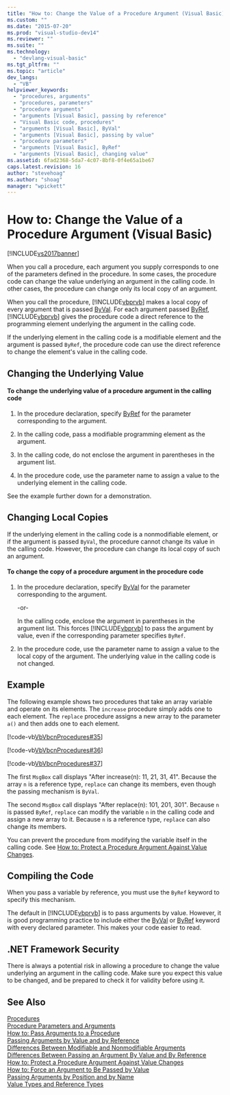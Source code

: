 ```yaml
---
title: "How to: Change the Value of a Procedure Argument (Visual Basic) | Microsoft Docs"
ms.custom: ""
ms.date: "2015-07-20"
ms.prod: "visual-studio-dev14"
ms.reviewer: ""
ms.suite: ""
ms.technology: 
  - "devlang-visual-basic"
ms.tgt_pltfrm: ""
ms.topic: "article"
dev_langs: 
  - "VB"
helpviewer_keywords: 
  - "procedures, arguments"
  - "procedures, parameters"
  - "procedure arguments"
  - "arguments [Visual Basic], passing by reference"
  - "Visual Basic code, procedures"
  - "arguments [Visual Basic], ByVal"
  - "arguments [Visual Basic], passing by value"
  - "procedure parameters"
  - "arguments [Visual Basic], ByRef"
  - "arguments [Visual Basic], changing value"
ms.assetid: 6fad2368-5da7-4c07-8bf8-0f4e65a1be67
caps.latest.revision: 16
author: "stevehoag"
ms.author: "shoag"
manager: "wpickett"
---
```

# How to: Change the Value of a Procedure Argument (Visual Basic)
[!INCLUDE[vs2017banner](../../../../visual-basic/includes/vs2017banner.md)]

When you call a procedure, each argument you supply corresponds to one of the parameters defined in the procedure. In some cases, the procedure code can change the value underlying an argument in the calling code. In other cases, the procedure can change only its local copy of an argument.  
  
 When you call the procedure, [!INCLUDE[vbprvb](../../../../csharp/programming-guide/concepts/linq/includes/vbprvb-md.md)] makes a local copy of every argument that is passed [ByVal](../../../../visual-basic/language-reference/modifiers/byval.md). For each argument passed [ByRef](../../../../visual-basic/language-reference/modifiers/byref.md), [!INCLUDE[vbprvb](../../../../csharp/programming-guide/concepts/linq/includes/vbprvb-md.md)] gives the procedure code a direct reference to the programming element underlying the argument in the calling code.  
  
 If the underlying element in the calling code is a modifiable element and the argument is passed `ByRef`, the procedure code can use the direct reference to change the element's value in the calling code.  
  
## Changing the Underlying Value  
  
#### To change the underlying value of a procedure argument in the calling code  
  
1.  In the procedure declaration, specify [ByRef](../../../../visual-basic/language-reference/modifiers/byref.md) for the parameter corresponding to the argument.  
  
2.  In the calling code, pass a modifiable programming element as the argument.  
  
3.  In the calling code, do not enclose the argument in parentheses in the argument list.  
  
4.  In the procedure code, use the parameter name to assign a value to the underlying element in the calling code.  
  
 See the example further down for a demonstration.  
  
## Changing Local Copies  
 If the underlying element in the calling code is a nonmodifiable element, or if the argument is passed `ByVal`, the procedure cannot change its value in the calling code. However, the procedure can change its local copy of such an argument.  
  
#### To change the copy of a procedure argument in the procedure code  
  
1.  In the procedure declaration, specify [ByVal](../../../../visual-basic/language-reference/modifiers/byval.md) for the parameter corresponding to the argument.  
  
     -or-  
  
     In the calling code, enclose the argument in parentheses in the argument list. This forces [!INCLUDE[vbprvb](../../../../csharp/programming-guide/concepts/linq/includes/vbprvb-md.md)] to pass the argument by value, even if the corresponding parameter specifies `ByRef`.  
  
2.  In the procedure code, use the parameter name to assign a value to the local copy of the argument. The underlying value in the calling code is not changed.  
  
## Example  
 The following example shows two procedures that take an array variable and operate on its elements. The `increase` procedure simply adds one to each element. The `replace` procedure assigns a new array to the parameter `a()` and then adds one to each element.  
  
 [!code-vb[VbVbcnProcedures#35](../../../../visual-basic/programming-guide/language-features/procedures/codesnippet/visualbasic/how-to-change-the-value-_1.vb)]  
  
 [!code-vb[VbVbcnProcedures#36](../../../../visual-basic/programming-guide/language-features/procedures/codesnippet/visualbasic/how-to-change-the-value-_2.vb)]  
  
 [!code-vb[VbVbcnProcedures#37](../../../../visual-basic/programming-guide/language-features/procedures/codesnippet/visualbasic/how-to-change-the-value-_3.vb)]  
  
 The first `MsgBox` call displays "After increase(n): 11, 21, 31, 41". Because the array `n` is a reference type, `replace` can change its members, even though the passing mechanism is `ByVal`.  
  
 The second `MsgBox` call displays "After replace(n): 101, 201, 301". Because `n` is passed `ByRef`, `replace` can modify the variable `n` in the calling code and assign a new array to it. Because `n` is a reference type, `replace` can also change its members.  
  
 You can prevent the procedure from modifying the variable itself in the calling code. See [How to: Protect a Procedure Argument Against Value Changes](../../../../visual-basic/programming-guide/language-features/procedures/how-to-protect-a-procedure-argument-against-value-changes.md).  
  
## Compiling the Code  
 When you pass a variable by reference, you must use the `ByRef` keyword to specify this mechanism.  
  
 The default in [!INCLUDE[vbprvb](../../../../csharp/programming-guide/concepts/linq/includes/vbprvb-md.md)] is to pass arguments by value. However, it is good programming practice to include either the [ByVal](../../../../visual-basic/language-reference/modifiers/byval.md) or [ByRef](../../../../visual-basic/language-reference/modifiers/byref.md) keyword with every declared parameter. This makes your code easier to read.  
  
## .NET Framework Security  
 There is always a potential risk in allowing a procedure to change the value underlying an argument in the calling code. Make sure you expect this value to be changed, and be prepared to check it for validity before using it.  
  
## See Also  
 [Procedures](../../../../visual-basic/programming-guide/language-features/procedures/index.md)   
 [Procedure Parameters and Arguments](../../../../visual-basic/programming-guide/language-features/procedures/procedure-parameters-and-arguments.md)   
 [How to: Pass Arguments to a Procedure](../../../../visual-basic/programming-guide/language-features/procedures/how-to-pass-arguments-to-a-procedure.md)   
 [Passing Arguments by Value and by Reference](../../../../visual-basic/programming-guide/language-features/procedures/passing-arguments-by-value-and-by-reference.md)   
 [Differences Between Modifiable and Nonmodifiable Arguments](../../../../visual-basic/programming-guide/language-features/procedures/differences-between-modifiable-and-nonmodifiable-arguments.md)   
 [Differences Between Passing an Argument By Value and By Reference](../../../../visual-basic/programming-guide/language-features/procedures/differences-between-passing-an-argument-by-value-and-by-reference.md)   
 [How to: Protect a Procedure Argument Against Value Changes](../../../../visual-basic/programming-guide/language-features/procedures/how-to-protect-a-procedure-argument-against-value-changes.md)   
 [How to: Force an Argument to Be Passed by Value](../../../../visual-basic/programming-guide/language-features/procedures/how-to-force-an-argument-to-be-passed-by-value.md)   
 [Passing Arguments by Position and by Name](../../../../visual-basic/programming-guide/language-features/procedures/passing-arguments-by-position-and-by-name.md)   
 [Value Types and Reference Types](../../../../visual-basic/programming-guide/language-features/data-types/value-types-and-reference-types.md)